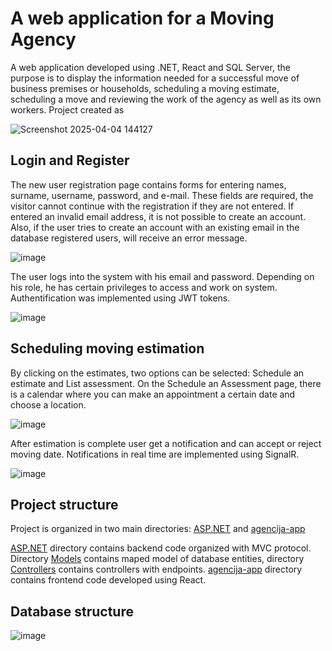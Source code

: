 # A web application for a Moving Agency

A web application developed using .NET, React and SQL Server, the purpose is to display the information needed for a successful move of business premises or households, scheduling a moving estimate, scheduling a move and reviewing the work of the agency as well as its own workers.
Project created as 

![Screenshot 2025-04-04 144127](https://github.com/user-attachments/assets/5df5e22c-f474-4144-ad48-8cc88bc5cc70)

## Login and Register

The new user registration page contains forms for entering names, surname, username, password, and e-mail. These fields are required, the visitor cannot continue with the registration if they are not entered. If entered an invalid email address, it is not possible to create an account. Also, if the user tries to create an account with an existing email in the database registered users, will receive an error message.

![image](https://github.com/user-attachments/assets/e697761d-fbeb-435e-ae90-dc290d1fc813)

The user logs into the system with his email and password. Depending on his role, he has certain privileges to access and work on
system. Authentification was implemented using JWT tokens.

![image](https://github.com/user-attachments/assets/64958259-8aa6-4676-a4e1-18dceeab69ba)

## Scheduling moving estimation

By clicking on the estimates, two options can be selected: Schedule an estimate and List assessment.
On the Schedule an Assessment page, there is a calendar where you can make an appointment a certain date and choose a location.

![image](https://github.com/user-attachments/assets/2d5412c2-2454-4f92-88d1-d545a6ca2871)

After estimation is complete user get a notification and can accept or reject moving date.
Notifications in real time are implemented using SignalR.

![image](https://github.com/user-attachments/assets/66fc9245-c01e-48bd-bf4b-1ede812d677e)

## Project structure

Project is organized in two main directories: [ASP.NET](https://github.com/miljana5kovic/Moving_Agency/tree/6b34c0699417f3e6c4e392d7a0bd0d159ec767f1/ASP.NET) and [agencija-app](https://github.com/miljana5kovic/Moving_Agency/tree/6b34c0699417f3e6c4e392d7a0bd0d159ec767f1/agencija-app)

[ASP.NET](https://github.com/miljana5kovic/Moving_Agency/tree/6b34c0699417f3e6c4e392d7a0bd0d159ec767f1/ASP.NET) directory contains backend code organized with MVC protocol. Directory [Models](https://github.com/miljana5kovic/Moving_Agency/tree/6b34c0699417f3e6c4e392d7a0bd0d159ec767f1/ASP.NET/Models) contains maped model of database entities, directory [Controllers](https://github.com/miljana5kovic/Moving_Agency/tree/6b34c0699417f3e6c4e392d7a0bd0d159ec767f1/ASP.NET/Controllers) contains controllers with endpoints.
[agencija-app](https://github.com/miljana5kovic/Moving_Agency/tree/6b34c0699417f3e6c4e392d7a0bd0d159ec767f1/agencija-app) directory contains frontend code developed using React.

## Database structure

![image](https://github.com/user-attachments/assets/650d535b-299d-47db-bb2e-c2a0b9023ff9)


